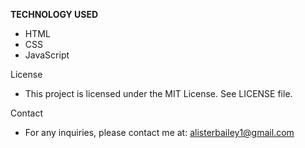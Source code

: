 **TECHNOLOGY USED**
  - HTML
  - CSS
  - JavaScript

License
  - This project is licensed under the MIT License. See LICENSE file.

Contact
  - For any inquiries, please contact me at: alisterbailey1@gmail.com
